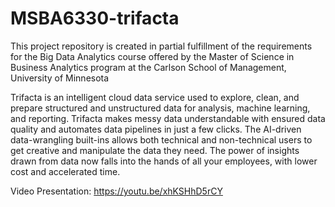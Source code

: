 # MSBA6330-trifacta
This project repository is created in partial fulfillment of the requirements for the Big Data Analytics course offered by the Master of Science in Business Analytics program at the Carlson School of Management, University of Minnesota

Trifacta is an intelligent cloud data service used to explore, clean, and prepare structured and unstructured data for analysis, machine learning, and reporting. Trifacta makes messy data understandable with ensured data quality and automates data pipelines in just a few clicks. The AI-driven data-wrangling built-ins allows both technical and non-technical users to get creative and manipulate the data they need. The power of insights drawn from data now falls into the hands of all your employees, with lower cost and accelerated time.

Video Presentation: https://youtu.be/xhKSHhD5rCY
